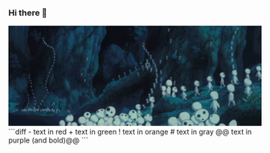 ### Hi there 👋

<!--
**abbeydoyle/abbeydoyle** is a ✨ _special_ ✨ repository because its `README.md` (this file) appears on your GitHub profile.

Here are some ideas to get you started:

- 🔭 I’m currently working on ...
- 🌱 I’m currently learning ...
- 👯 I’m looking to collaborate on ...
- 🤔 I’m looking for help with ...
- 💬 Ask me about ...
- 📫 How to reach me: ...
- 😄 Pronouns: ...
- ⚡ Fun fact: ...
-->

<img src="./assets/kodama-studio-ghibli.gif" width="1200" height="200">
```diff
- text in red
+ text in green
! text in orange
# text in gray
@@ text in purple (and bold)@@
```